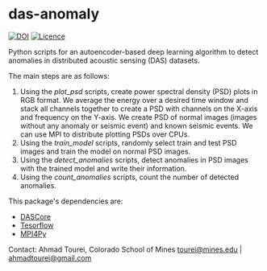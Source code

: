# das-anomaly
[![DOI](https://zenodo.org/badge/823391484.svg)](https://zenodo.org/doi/10.5281/zenodo.12747212)
[![Licence](https://www.gnu.org/graphics/lgplv3-88x31.png)](https://www.gnu.org/licenses/lgpl.html)

Python scripts for an autoencoder-based  deep learning algorithm to detect anomalies in distributed acoustic sensing (DAS) datasets.

The main steps are as follows:
1. Using the _plot_psd_ scripts, create power spectral density (PSD) plots in RGB format. We average the energy over a desired time window and stack all channels together to create a PSD with channels on the X-axis and frequency on the Y-axis. We create PSD of normal images (images without any anomaly or seismic event) and known seismic events. We can use MPI to distribute plotting PSDs over CPUs. 
2. Using the _train_model_ scripts, randomly select train and test PSD images and train the model on normal PSD images. 
3. Using the _detect_anomalies_ scripts, detect anomalies in PSD images with the trained model and write their information.
4. Using the _count_anomalies_ scripts, count the number of detected anomalies.

This package's dependencies are:
- [DASCore](https://dascore.org/)
- [Tesorflow](https://www.tensorflow.org/install)
- [MPI4Py](https://mpi4py.readthedocs.io/en/stable/install.html)

Contact: Ahmad Tourei, Colorado School of Mines
tourei@mines.edu | ahmadtourei@gmail.com
